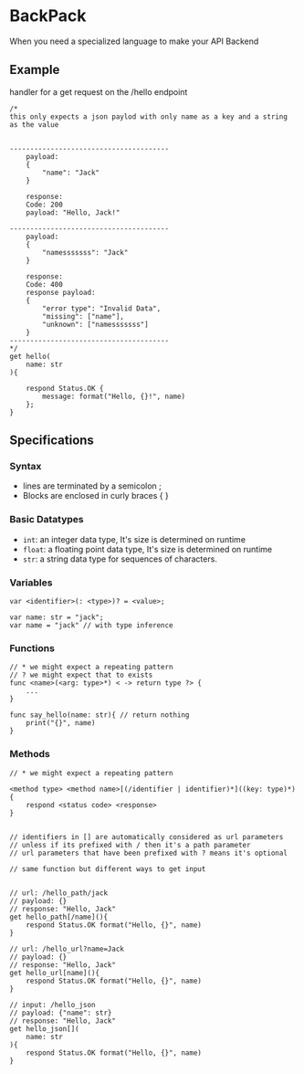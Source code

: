 # BackPack
When you need a specialized language to make your API Backend

## Example
handler for a get request on the /hello endpoint
```
/*
this only expects a json paylod with only name as a key and a string as the value
   
   
---------------------------------------
    payload:
    { 
        "name": "Jack"
    }
    
    response:
    Code: 200
    payload: "Hello, Jack!"
    
---------------------------------------
    payload:
    { 
        "namesssssss": "Jack"
    }
    
    response:
    Code: 400
    response payload: 
    {
        "error type": "Invalid Data",
        "missing": ["name"],
        "unknown": ["namesssssss"]
    }
---------------------------------------
*/
get hello(
    name: str
){
    
    respond Status.OK { 
        message: format("Hello, {}!", name) 
    };
} 
```

## Specifications
### Syntax
- lines are terminated by a semicolon ;
- Blocks are enclosed in curly braces { }

### Basic Datatypes
- `int`: an integer data type, It's size is determined on runtime
- `float`: a floating point data type, It's size is determined on runtime
- `str`: a string data type for sequences of characters.

### Variables
```
var <identifier>(: <type>)? = <value>;

var name: str = "jack";
var name = "jack" // with type inference
```

### Functions
```
// * we might expect a repeating pattern
// ? we might expect that to exists
func <name>(<arg: type>*) < -> return type ?> {
    ...
}

func say_hello(name: str){ // return nothing
    print("{}", name)
}
```

### Methods
```
// * we might expect a repeating pattern

<method type> <method name>[(/identifier | identifier)*]((key: type)*)
{
    respond <status code> <response>
}


// identifiers in [] are automatically considered as url parameters
// unless if its prefixed with / then it's a path parameter
// url parameters that have been prefixed with ? means it's optional

// same function but different ways to get input


// url: /hello_path/jack
// payload: {}
// response: "Hello, Jack"
get hello_path[/name](){
    respond Status.OK format("Hello, {}", name)
}

// url: /hello_url?name=Jack
// payload: {}
// response: "Hello, Jack"
get hello_url[name](){
    respond Status.OK format("Hello, {}", name)
}

// input: /hello_json
// payload: {"name": str}
// response: "Hello, Jack"
get hello_json[](
    name: str
){
    respond Status.OK format("Hello, {}", name)
}

```